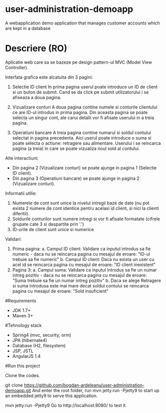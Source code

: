 # user-administration-demoapp
A webapplication demo application that manages customer accounts which are kept in a database

# Descriere (RO)
Aplicatie web care sa se bazeze pe design pattern-ul MVC (Model View Controller).


Interfata grafica este alcatuita din 3 pagini:

1. Selectie ID client
In prima pagina userul poate introduce un ID de client si un buton de submit. Cand se da click pe submit utilizatorului i se afiseaza a doua pagina.

2. Vizualizare conturi
A doua pagina contine numele si conturile clientului ce are ID-ul introdus in prima pagina. Din aceasta pagina se poate selecta un singur cont, ale carui detalii vor fi afisate userului in a treia pagina.

3. Operatiuni bancare
A treia pagina contine numarul si soldul contului selectat in pagina precedenta. Aici userul poate introduce o suma si poate selecta o actiune: retragere sau alimentare. Userului i se reincarca pagina (a treia) in care se poate vizualiza noul sold al contului.

Alte interactiuni:
- Din pagina 2 (Vizualizare conturi) se poate ajunge in pagina 1 (Selectie ID client).
- Din pagina 3 (Operatiuni bancare) se poate ajunge in pagina 2 (Vizualizare conturi).

Informatii utilie:
1. Numerele de cont sunt unice la nivelul intregii baze de date (nu pot exista 2 numere de cont identice pentru acelasi id client, si nici la clienti diferitii).
2. Soldurile conturilor sunt numere intregi si vor fi afisate formatate (cifrele grupate cate 3 si despartite prin '.')
3. ID-urile de client sunt unice si numerice

Validari:
1. Prima pagina:
a. Campul ID client: Validare ca inputul introdus sa fie numeric - daca nu se reincarca pagina cu mesajul de eroare: "ID-ul trebuie sa fie numeric"
b. Campul ID client: Daca nu exista un user cu acel id se reincarca pagina cu mesajul de eroare: "ID client inexistent"
2. Pagina 3:
a. Campul suma: Validare ca inputul introdus sa fie un numar intreg pozitiv - daca nu se reincarca pagina cu mesajul de eroare: "Suma trebuie sa fie un numar intreg pozitiv"
b. Daca se alege Retragere si suma introdusa este mai mare decat soldul contului se reincarca pagina cu mesajul de eroare: "Sold insuficient"

#Requirements
- JDK 1.7+
- Maven 3+

#Tehnology stack
- Spring4 (mvc, security, orm)
- JPA (hibernate4)
- Database (H2, filesystem)
- JSP, JSTL
- AngularJS 1.4

#Run this project

Clone the codes.

git clone https://github.com/bogdan-ardeleanu/user-administration-demoapp.git
And enter the root folder, run mvn jetty:run -Pjetty9 to start up an embedded jetty9 to serve this application.

mvn jetty:run -Pjetty9
Go to http://localhost:8080/ to test it.
